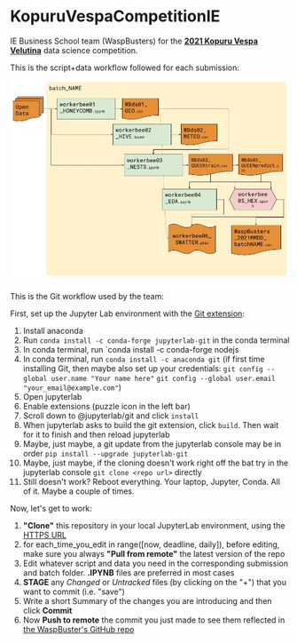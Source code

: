 # KopuruVespaCompetitionIE
IE Business School team (WaspBusters) for the [**2021 Kopuru Vespa Velutina**](https://kopuru.com/desafio/vespa-velutina/) data science competition.

This is the script+data workflow followed for each submission:
![WaspBusters workflow](https://github.com/IEwaspbusters/KopuruVespaCompetitionIE/raw/main/Competition_subs/Beeswax.jpg "THE BEESWAX is the glue that keeps it all together")

This is the Git workflow used by the team:

First, set up the Jupyter Lab environment with the [Git extension](https://github.com/jupyterlab/jupyterlab-git):
1. Install anaconda
2. Run `conda install -c conda-forge jupyterlab-git` in the conda terminal
3. In conda terminal, run `conda install -c conda-forge nodejs
4. In conda terminal, run `conda install -c anaconda git` (if first time installing Git, then maybe also set up your credentials: `git config --global user.name "Your name here"`
`git config --global user.email "your_email@example.com"`)
5. Open jupyterlab
6. Enable extensions (puzzle icon in the left bar)
7. Scroll down to @jupyterlab/git and click `install`
8. When jupyterlab asks to build the git extension, click `build`. Then wait for it to finish and then reload jupyterlab
9. Maybe, just maybe, a git update from the jupyterlab console may be in order `pip install --upgrade jupyterlab-git`
10. Maybe, just maybe, if the cloning doesn't work right off the bat try in the jupyterlab console `git clone <repo url>` directly
11. Still doesn't work? Reboot everything. Your laptop, Jupyter, Conda. All of it. Maybe a couple of times.

Now, let's get to work:
1. **"Clone"** this repository in your local JupyterLab environment, using the [HTTPS URL](https://github.com/IEwaspbusters/KopuruVespaCompetitionIE.git)
4. for each_time_you_edit in range([now, deadline, daily]), before editing, make sure you always **"Pull from remote"** the latest version of the repo
5. Edit whatever script and data you need in the corresponding submission and batch folder. **.IPYNB** files are preferred in most cases
6. **STAGE** any _Changed_ or _Untracked_ files (by clicking on the "+") that you want to commit (i.e. "save")
7. Write a short Summary of the changes you are introducing and then click **Commit**
8. Now **Push to remote** the commit you just made to see them reflected in [the WaspBuster's GitHub repo](https://github.com/IEwaspbusters/KopuruVespaCompetitionIE)
